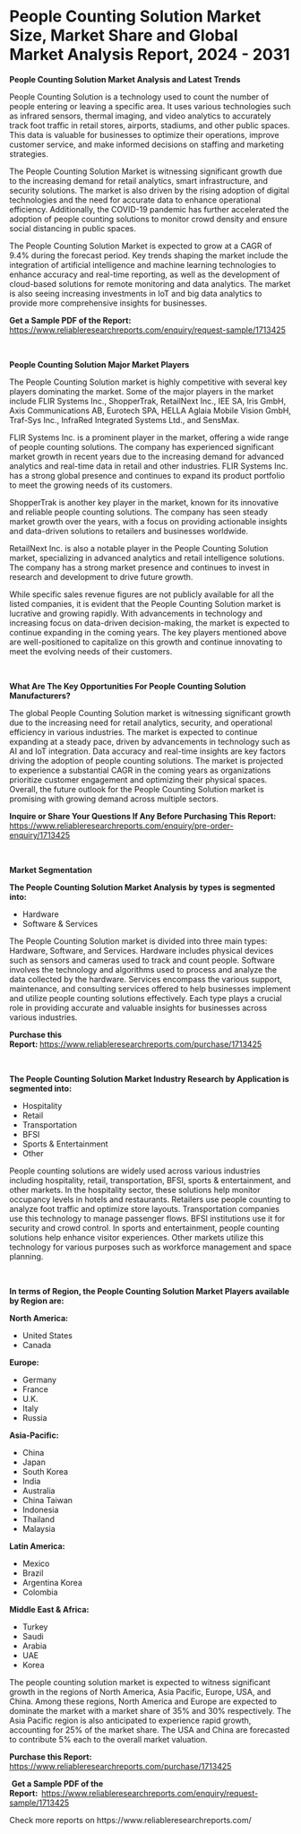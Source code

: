 <p><h1>People Counting Solution Market Size, Market Share and Global Market Analysis Report, 2024 - 2031</h1></p><p><strong>People Counting Solution Market Analysis and Latest Trends</strong></p>
<p><p>People Counting Solution is a technology used to count the number of people entering or leaving a specific area. It uses various technologies such as infrared sensors, thermal imaging, and video analytics to accurately track foot traffic in retail stores, airports, stadiums, and other public spaces. This data is valuable for businesses to optimize their operations, improve customer service, and make informed decisions on staffing and marketing strategies.</p><p>The People Counting Solution Market is witnessing significant growth due to the increasing demand for retail analytics, smart infrastructure, and security solutions. The market is also driven by the rising adoption of digital technologies and the need for accurate data to enhance operational efficiency. Additionally, the COVID-19 pandemic has further accelerated the adoption of people counting solutions to monitor crowd density and ensure social distancing in public spaces.</p><p>The People Counting Solution Market is expected to grow at a CAGR of 9.4% during the forecast period. Key trends shaping the market include the integration of artificial intelligence and machine learning technologies to enhance accuracy and real-time reporting, as well as the development of cloud-based solutions for remote monitoring and data analytics. The market is also seeing increasing investments in IoT and big data analytics to provide more comprehensive insights for businesses.</p></p>
<p><strong>Get a Sample PDF of the Report:&nbsp;</strong> <a href="https://www.reliableresearchreports.com/enquiry/request-sample/1713425">https://www.reliableresearchreports.com/enquiry/request-sample/1713425</a></p>
<p>&nbsp;</p>
<p><strong>People Counting Solution Major Market Players</strong></p>
<p><p>The People Counting Solution market is highly competitive with several key players dominating the market. Some of the major players in the market include FLIR Systems Inc., ShopperTrak, RetailNext Inc., IEE SA, Iris GmbH, Axis Communications AB, Eurotech SPA, HELLA Aglaia Mobile Vision GmbH, Traf-Sys Inc., InfraRed Integrated Systems Ltd., and SensMax.</p><p>FLIR Systems Inc. is a prominent player in the market, offering a wide range of people counting solutions. The company has experienced significant market growth in recent years due to the increasing demand for advanced analytics and real-time data in retail and other industries. FLIR Systems Inc. has a strong global presence and continues to expand its product portfolio to meet the growing needs of its customers.</p><p>ShopperTrak is another key player in the market, known for its innovative and reliable people counting solutions. The company has seen steady market growth over the years, with a focus on providing actionable insights and data-driven solutions to retailers and businesses worldwide.</p><p>RetailNext Inc. is also a notable player in the People Counting Solution market, specializing in advanced analytics and retail intelligence solutions. The company has a strong market presence and continues to invest in research and development to drive future growth.</p><p>While specific sales revenue figures are not publicly available for all the listed companies, it is evident that the People Counting Solution market is lucrative and growing rapidly. With advancements in technology and increasing focus on data-driven decision-making, the market is expected to continue expanding in the coming years. The key players mentioned above are well-positioned to capitalize on this growth and continue innovating to meet the evolving needs of their customers.</p></p>
<p>&nbsp;</p>
<p><strong>What Are The Key Opportunities For People Counting Solution Manufacturers?</strong></p>
<p><p>The global People Counting Solution market is witnessing significant growth due to the increasing need for retail analytics, security, and operational efficiency in various industries. The market is expected to continue expanding at a steady pace, driven by advancements in technology such as AI and IoT integration. Data accuracy and real-time insights are key factors driving the adoption of people counting solutions. The market is projected to experience a substantial CAGR in the coming years as organizations prioritize customer engagement and optimizing their physical spaces. Overall, the future outlook for the People Counting Solution market is promising with growing demand across multiple sectors.</p></p>
<p><strong>Inquire or Share Your Questions If Any Before Purchasing This Report:</strong> <a href="https://www.reliableresearchreports.com/enquiry/pre-order-enquiry/1713425">https://www.reliableresearchreports.com/enquiry/pre-order-enquiry/1713425</a></p>
<p>&nbsp;</p>
<p><strong>Market Segmentation</strong></p>
<p><strong>The People Counting Solution Market Analysis by types is segmented into:</strong></p>
<p><ul><li>Hardware</li><li>Software & Services</li></ul></p>
<p><p>The People Counting Solution market is divided into three main types: Hardware, Software, and Services. Hardware includes physical devices such as sensors and cameras used to track and count people. Software involves the technology and algorithms used to process and analyze the data collected by the hardware. Services encompass the various support, maintenance, and consulting services offered to help businesses implement and utilize people counting solutions effectively. Each type plays a crucial role in providing accurate and valuable insights for businesses across various industries.</p></p>
<p><strong>Purchase this Report:&nbsp;</strong><a href="https://www.reliableresearchreports.com/purchase/1713425">https://www.reliableresearchreports.com/purchase/1713425</a></p>
<p>&nbsp;</p>
<p><strong>The People Counting Solution Market Industry Research by Application is segmented into:</strong></p>
<p><ul><li>Hospitality</li><li>Retail</li><li>Transportation</li><li>BFSI</li><li>Sports & Entertainment</li><li>Other</li></ul></p>
<p><p>People counting solutions are widely used across various industries including hospitality, retail, transportation, BFSI, sports & entertainment, and other markets. In the hospitality sector, these solutions help monitor occupancy levels in hotels and restaurants. Retailers use people counting to analyze foot traffic and optimize store layouts. Transportation companies use this technology to manage passenger flows. BFSI institutions use it for security and crowd control. In sports and entertainment, people counting solutions help enhance visitor experiences. Other markets utilize this technology for various purposes such as workforce management and space planning.</p></p>
<p>&nbsp;</p>
<p><strong>In terms of Region, the People Counting Solution Market Players available by Region are:</strong></p>
<p>
    <p> <strong> North America: </strong>
        <ul>
            <li>United States</li>
            <li>Canada</li>
        </ul>
        </p> 
    <p> <strong> Europe: </strong>
        <ul>
            <li>Germany</li>
            <li>France</li>
            <li>U.K.</li>
            <li>Italy</li>
            <li>Russia</li>
        </ul>
        </p> 
    <p> <strong> Asia-Pacific: </strong>
        <ul>
            <li>China</li>
            <li>Japan</li>
            <li>South Korea</li>
            <li>India</li>
            <li>Australia</li>
            <li>China Taiwan</li>
            <li>Indonesia</li>
            <li>Thailand</li>
            <li>Malaysia</li>
        </ul>
        </p> 
    <p> <strong> Latin America: </strong>
        <ul>
            <li>Mexico</li>
            <li>Brazil</li>
            <li>Argentina Korea</li>
            <li>Colombia</li>
        </ul>
        </p> 
    <p> <strong> Middle East & Africa: </strong>
        <ul>
            <li>Turkey</li>
            <li>Saudi</li>
            <li>Arabia</li>
            <li>UAE</li>
            <li>Korea</li>
        </ul>
    </p>
    </p>
<p><p>The people counting solution market is expected to witness significant growth in the regions of North America, Asia Pacific, Europe, USA, and China. Among these regions, North America and Europe are expected to dominate the market with a market share of 35% and 30% respectively. The Asia Pacific region is also anticipated to experience rapid growth, accounting for 25% of the market share. The USA and China are forecasted to contribute 5% each to the overall market valuation.</p></p>
<p><strong>Purchase this Report: </strong><a href="https://www.reliableresearchreports.com/purchase/1713425">https://www.reliableresearchreports.com/purchase/1713425</a></p>
<p>&nbsp;<strong>Get a Sample PDF of the Report:&nbsp;&nbsp;</strong><a href="https://www.reliableresearchreports.com/enquiry/request-sample/1713425">https://www.reliableresearchreports.com/enquiry/request-sample/1713425</a></p>
<p><strong></strong></p>
<p>Check more reports on https://www.reliableresearchreports.com/</p>